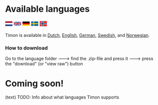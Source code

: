 # Available languages

[![Dutch](/media/flags/24x24/NL-Netherlands-Flag-icon.png)](/languages/dutch)
[![English](/media/flags/24x24/GB-United-Kingdom-Flag-icon.png)](/languages/english)
[![German](/media/flags/24x24/DE-Germany-Flag-icon.png)](/languages/german)
[![Swedish](/media/flags/24x24/SE-Sweden-Flag-icon.png)](/languages/swedish)
[![Norwegian](/media/flags/24x24/NO-Norway-Flag-icon.png)](/languages/norwegian)

Timon is available in [Dutch](https://github.com/Erithano/Timon-Your-FAQ-bot-for-Microsoft-Teams/tree/main/languages/dutch), [English](https://github.com/Erithano/Timon-Your-FAQ-bot-for-Microsoft-Teams/tree/main/languages/english), [German](https://github.com/Erithano/Timon-Your-FAQ-bot-for-Microsoft-Teams/tree/main/languages/german), [Swedish](https://github.com/Erithano/Timon-Your-FAQ-bot-for-Microsoft-Teams/tree/main/languages/swedish), and [Norwegian](https://github.com/Erithano/Timon-Your-FAQ-bot-for-Microsoft-Teams/tree/main/languages/norwegian).



### How to download 
Go to the language folder 🡒 find the .zip-file and press it 🡒 press the "download" (or "view raw") button

# Coming soon!

(text)
TODO: Info about what languages Timon supports

